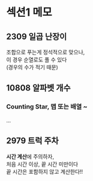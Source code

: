 # 섹션1 메모

## 2309 일곱 난장이

조합으로 푸는게 정석적으로 맞으나,  
이 경우 순열로도 풀 수 있다  
(경우의 수가 적기 때문)

## 10808 알파벳 개수

### Counting Star, 맵 또는 배열 ~

...

## 2979 트럭 주차

**시간 계산**에 주의하자,  
처음 시간 이상, 끝 시간 미만이다  
끝 시간은 포함하지 않고 계산한다!!  